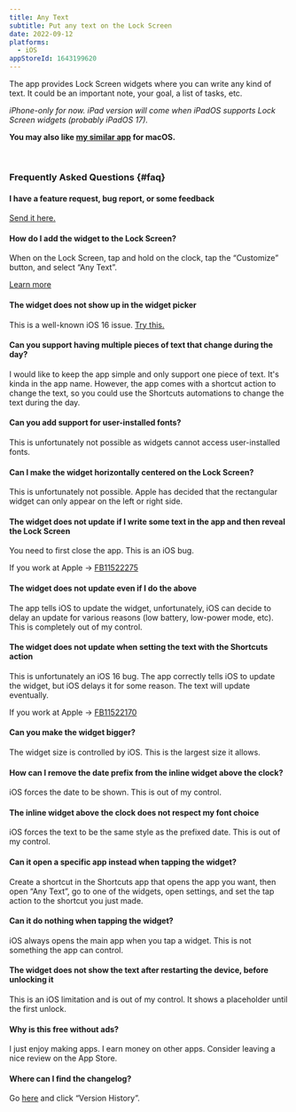 ```yaml
---
title: Any Text
subtitle: Put any text on the Lock Screen
date: 2022-09-12
platforms:
  - iOS
appStoreId: 1643199620
---
```


The app provides Lock Screen widgets where you can write any kind of text. It could be an important note, your goal, a list of tasks, etc.

*iPhone-only for now. iPad version will come when iPadOS supports Lock Screen widgets (probably iPadOS 17).*

**You may also like [my similar app](https://sindresorhus.com/one-thing) for macOS.**

<br>

### Frequently Asked Questions {#faq}

#### I have a feature request, bug report, or some feedback

[Send it here.](https://sindresorhus.com/feedback?product=Any%20Text&referrer=Website-FAQ)

#### How do I add the widget to the Lock Screen?

When on the Lock Screen, tap and hold on the clock, tap the “Customize” button, and select “Any Text”.

[Learn more](https://support.apple.com/en-gb/guide/iphone/iph4d0e6c351/ios#iph0ee454f4c)

#### The widget does not show up in the widget picker

This is a well-known iOS 16 issue. [Try this.](https://webtrickz.com/third-party-lock-screen-widgets-not-showing-ios-16/)

#### Can you support having multiple pieces of text that change during the day?

I would like to keep the app simple and only support one piece of text. It's kinda in the app name. However, the app comes with a shortcut action to change the text, so you could use the Shortcuts automations to change the text during the day.

#### Can you add support for user-installed fonts?

This is unfortunately not possible as widgets cannot access user-installed fonts.

#### Can I make the widget horizontally centered on the Lock Screen?

This is unfortunately not possible. Apple has decided that the rectangular widget can only appear on the left or right side.

#### The widget does not update if I write some text in the app and then reveal the Lock Screen

You need to first close the app. This is an iOS bug.

If you work at Apple → [FB11522275](https://github.com/feedback-assistant/reports/issues/360)

#### The widget does not update even if I do the above

The app tells iOS to update the widget, unfortunately, iOS can decide to delay an update for various reasons (low battery, low-power mode, etc). This is completely out of my control.

#### The widget does not update when setting the text with the Shortcuts action

This is unfortunately an iOS 16 bug. The app correctly tells iOS to update the widget, but iOS delays it for some reason. The text will update eventually.

If you work at Apple → [FB11522170](https://github.com/feedback-assistant/reports/issues/359)

#### Can you make the widget bigger?

The widget size is controlled by iOS. This is the largest size it allows.

#### How can I remove the date prefix from the inline widget above the clock?

iOS forces the date to be shown. This is out of my control.

#### The inline widget above the clock does not respect my font choice

iOS forces the text to be the same style as the prefixed date. This is out of my control.

#### Can it open a specific app instead when tapping the widget?

Create a shortcut in the Shortcuts app that opens the app you want, then open “Any Text”, go to one of the widgets, open settings, and set the tap action to the shortcut you just made.

#### Can it do nothing when tapping the widget?

iOS always opens the main app when you tap a widget. This is not something the app can control.

#### The widget does not show the text after restarting the device, before unlocking it

This is an iOS limitation and is out of my control. It shows a placeholder until the first unlock.

#### Why is this free without ads?

I just enjoy making apps. I earn money on other apps. Consider leaving a nice review on the App Store.

#### Where can I find the changelog?

Go [here](https://apps.apple.com/app/id1643199620) and click “Version History”.
